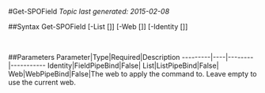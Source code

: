 #Get-SPOField
*Topic last generated: 2015-02-08*


##Syntax
    Get-SPOField [-List [<ListPipeBind>]] [-Web [<WebPipeBind>]] [-Identity [<FieldPipeBind>]]

&nbsp;

##Parameters
Parameter|Type|Required|Description
---------|----|--------|-----------
Identity|FieldPipeBind|False|
List|ListPipeBind|False|
Web|WebPipeBind|False|The web to apply the command to. Leave empty to use the current web.
